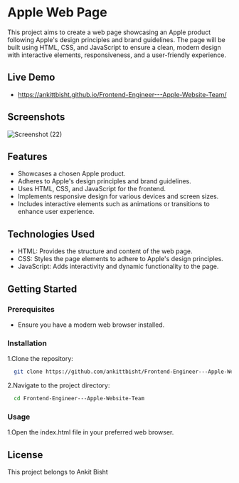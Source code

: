 
# Apple Web Page


This project aims to create a web page showcasing an Apple product following Apple's design principles and brand guidelines. The page will be built using HTML, CSS, and JavaScript to ensure a clean, modern design with interactive elements, responsiveness, and a user-friendly experience.
## Live Demo
- https://ankittbisht.github.io/Frontend-Engineer---Apple-Website-Team/


## Screenshots
![Screenshot (22)](https://github.com/ankittbisht/Frontend-Engineer---Apple-Website-Team/assets/110447589/bf695fe3-658a-4964-9ae9-0b95d9759023)


## Features

- Showcases a chosen Apple product.
- Adheres to Apple's design principles and brand guidelines.
- Uses HTML, CSS, and JavaScript for the frontend.
- Implements responsive design for various devices and screen sizes.
- Includes interactive elements such as animations or transitions to enhance user experience.

## Technologies Used
- HTML: Provides the structure and content of the web page.
- CSS: Styles the page elements to adhere to Apple's design principles.
- JavaScript: Adds interactivity and dynamic functionality to the page.
## Getting Started

### Prerequisites
- Ensure you have a modern web browser installed.
### Installation
 1.Clone the repository:

 
```bash
  git clone https://github.com/ankittbisht/Frontend-Engineer---Apple-Website-Team
```
2.Navigate to the project directory:
```bash
  cd Frontend-Engineer---Apple-Website-Team
```
### Usage
1.Open the index.html file in your preferred web browser.


## License

This project belongs to Ankit Bisht

